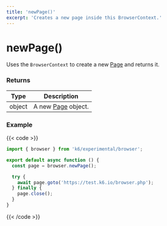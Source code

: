 ```yaml
---
title: 'newPage()'
excerpt: 'Creates a new page inside this BrowserContext.'
---
```


# newPage()

Uses the `BrowserContext` to create a new [Page](/javascript-api/k6-experimental/browser/page/) and returns it.

### Returns

| Type   | Description                                                         |
| ------ | ------------------------------------------------------------------- |
| object | A new [Page](/javascript-api/k6-experimental/browser/page/) object. |

### Example

{{< code >}}

```javascript
import { browser } from 'k6/experimental/browser';

export default async function () {
  const page = browser.newPage();

  try {
    await page.goto('https://test.k6.io/browser.php');
  } finally {
    page.close();
  }
}
```

{{< /code >}}
